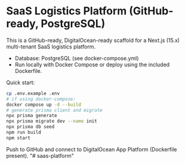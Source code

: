 # SaaS Logistics Platform (GitHub-ready, PostgreSQL)

This is a GitHub-ready, DigitalOcean-ready scaffold for a Next.js (15.x) multi-tenant SaaS logistics platform.
- Database: PostgreSQL (see docker-compose.yml)
- Run locally with Docker Compose or deploy using the included Dockerfile.

Quick start:
```bash
cp .env.example .env
# if using docker-compose:
docker compose up -d --build
# generate prisma client and migrate
npx prisma generate
npx prisma migrate dev --name init
npx prisma db seed
npm run build
npm start
```

Push to GitHub and connect to DigitalOcean App Platform (Dockerfile present).
"# saas-platform" 
